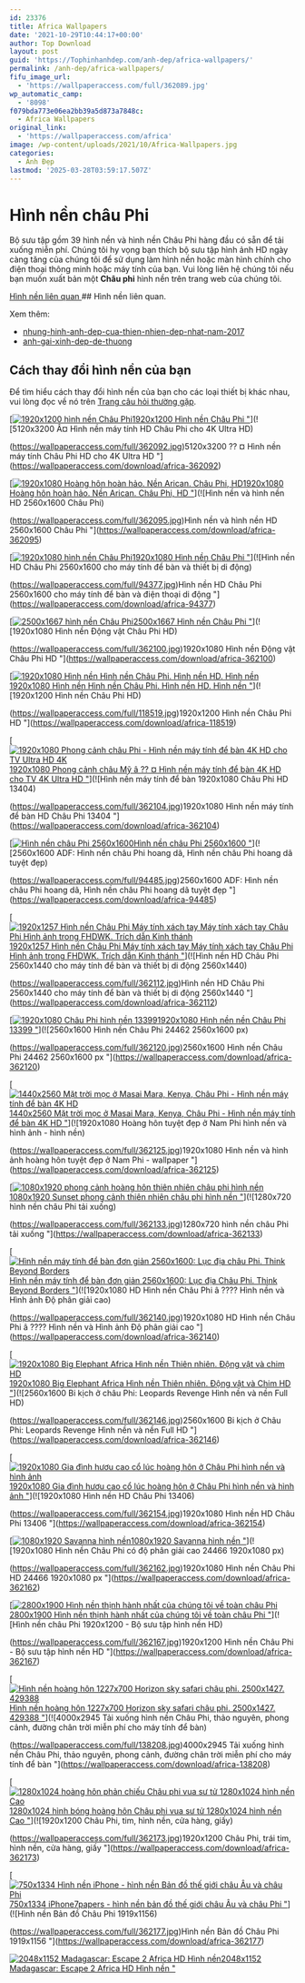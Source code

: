 ```yaml
---
id: 23376
title: Africa Wallpapers
date: '2021-10-29T10:44:17+00:00'
author: Top Download
layout: post
guid: 'https://Tophinhanhdep.com/anh-dep/africa-wallpapers/'
permalink: /anh-dep/africa-wallpapers/
fifu_image_url:
  - 'https://wallpaperaccess.com/full/362089.jpg'
wp_automatic_camp:
  - '8098'
f079bda773e06ea2bb39a5d873a7848c:
  - Africa Wallpapers
original_link:
  - 'https://wallpaperaccess.com/africa'
image: /wp-content/uploads/2021/10/Africa-Wallpapers.jpg
categories:
  - Ảnh Đẹp
lastmod: '2025-03-28T03:59:17.507Z'
---
```

# Hình nền châu Phi

Bộ sưu tập gồm 39 hình nền và hình nền Châu Phi hàng đầu có sẵn để tải xuống miễn phí. Chúng tôi hy vọng bạn thích bộ sưu tập hình ảnh HD ngày càng tăng của chúng tôi để sử dụng làm hình nền hoặc màn hình chính cho điện thoại thông minh hoặc máy tính của bạn. Vui lòng liên hệ chúng tôi nếu bạn muốn xuất bản một **Châu phi** hình nền trên trang web của chúng tôi.

[Hình nền liên quan ](#related) ## Hình nền liên quan.

   
 Xem thêm:

   
- [nhung-hinh-anh-dep-cua-thien-nhien-dep-nhat-nam-2017](https://tophinhanhdep.com/anh-avatar/nhung-hinh-anh-dep-cua-thien-nhien-dep-nhat-nam-2017/)
- [anh-gai-xinh-dep-de-thuong](https://tophinhanhdep.com/gai-xinh/anh-gai-xinh-dep-de-thuong/)

## Cách thay đổi hình nền của bạn

Để tìm hiểu cách thay đổi hình nền của bạn cho các loại thiết bị khác nhau, vui lòng đọc về nó trên [Trang câu hỏi thường gặp](https://tophinhanhdep.com/faq/).

  
[[![1920x1200 hình nền Châu Phi](https://wallpaperaccess.com/full/362089.jpg)1920x1200 Hình nền Châu Phi "](https://wallpaperaccess.com/download/africa-362089)](![5120x3200 Â¤ Hình nền máy tính HD Châu Phi cho 4K Ultra HD)

(https://wallpaperaccess.com/full/362092.jpg)5120x3200 ?? ¤ Hình nền máy tính Châu Phi HD cho 4K Ultra HD "](https://wallpaperaccess.com/download/africa-362092)

[[![1920x1080 Hoàng hôn hoàn hảo.  Nền Arican.  Châu Phi, HD](https://wallpaperaccess.com/full/118565.jpg)1920x1080 Hoàng hôn hoàn hảo. Nền Arican. Châu Phi, HD "](https://wallpaperaccess.com/download/africa-118565)](![Hình nền và hình nền HD 2560x1600 Châu Phi)

(https://wallpaperaccess.com/full/362095.jpg)Hình nền và hình nền HD 2560x1600 Châu Phi "](https://wallpaperaccess.com/download/africa-362095)

[[![1920x1080 hình nền Châu Phi](https://wallpaperaccess.com/full/362096.jpg)1920x1080 Hình nền Châu Phi "](https://wallpaperaccess.com/download/africa-362096)](![Hình nền HD Châu Phi 2560x1600 cho máy tính để bàn và thiết bị di động)

(https://wallpaperaccess.com/full/94377.jpg)Hình nền HD Châu Phi 2560x1600 cho máy tính để bàn và điện thoại di động "](https://wallpaperaccess.com/download/africa-94377)

[[![2500x1667 hình nền Châu Phi](https://wallpaperaccess.com/full/362098.jpg)2500x1667 Hình nền Châu Phi "](https://wallpaperaccess.com/download/africa-362098)](![1920x1080 Hình nền Động vật Châu Phi HD)

(https://wallpaperaccess.com/full/362100.jpg)1920x1080 Hình nền Động vật Châu Phi HD "](https://wallpaperaccess.com/download/africa-362100)

[[![1920x1080 Hình nền Hình nền Châu Phi.  Hình nền HD.  Hình nền](https://wallpaperaccess.com/full/138288.jpg)1920x1080 Hình nền Hình nền Châu Phi. Hình nền HD. Hình nền "](https://wallpaperaccess.com/download/africa-138288)](![1920x1200 Hình nền Châu Phi HD)

(https://wallpaperaccess.com/full/118519.jpg)1920x1200 Hình nền Châu Phi HD "](https://wallpaperaccess.com/download/africa-118519)

[[![1920x1080 Phong cảnh châu Phi - Hình nền máy tính để bàn 4K HD cho TV Ultra HD 4K](https://wallpaperaccess.com/full/362103.jpg)1920x1080 Phong cảnh châu Mỹ â ?? ¤ Hình nền máy tính để bàn 4K HD cho TV 4K Ultra HD "](https://wallpaperaccess.com/download/africa-362103)](![Hình nền máy tính để bàn 1920x1080 Châu Phi HD 13404)

(https://wallpaperaccess.com/full/362104.jpg)1920x1080 Hình nền máy tính để bàn HD Châu Phi 13404 "](https://wallpaperaccess.com/download/africa-362104)

[[![Hình nền châu Phi 2560x1600](https://wallpaperaccess.com/full/362106.jpg)Hình nền châu Phi 2560x1600 "](https://wallpaperaccess.com/download/africa-362106)](![2560x1600 ADF: Hình nền châu Phi hoang dã, Hình nền châu Phi hoang dã tuyệt đẹp)

(https://wallpaperaccess.com/full/94485.jpg)2560x1600 ADF: Hình nền châu Phi hoang dã, Hình nền châu Phi hoang dã tuyệt đẹp "](https://wallpaperaccess.com/download/africa-94485)

[[![1920x1257 Hình nền Châu Phi Máy tính xách tay Máy tính xách tay Châu Phi Hình ảnh trong FHDWK.  Trích dẫn Kinh thánh](https://wallpaperaccess.com/full/362110.jpg)1920x1257 Hình nền Châu Phi Máy tính xách tay Máy tính xách tay Châu Phi Hình ảnh trong FHDWK. Trích dẫn Kinh thánh "](https://wallpaperaccess.com/download/africa-362110)](![Hình nền HD Châu Phi 2560x1440 cho máy tính để bàn và thiết bị di động 2560x1440)

(https://wallpaperaccess.com/full/362112.jpg)Hình nền HD Châu Phi 2560x1440 cho máy tính để bàn và thiết bị di động 2560x1440 "](https://wallpaperaccess.com/download/africa-362112)

[[![1920x1080 Châu Phi hình nền 13399](https://wallpaperaccess.com/full/362116.jpg)1920x1080 Hình nền nền Châu Phi 13399 "](https://wallpaperaccess.com/download/africa-362116)](![2560x1600 Hình nền Châu Phi 24462 2560x1600 px)

(https://wallpaperaccess.com/full/362120.jpg)2560x1600 Hình nền Châu Phi 24462 2560x1600 px "](https://wallpaperaccess.com/download/africa-362120)

[[![1440x2560 Mặt trời mọc ở Masai Mara, Kenya, Châu Phi - Hình nền máy tính để bàn 4K HD](https://wallpaperaccess.com/full/362122.jpg)1440x2560 Mặt trời mọc ở Masai Mara, Kenya, Châu Phi - Hình nền máy tính để bàn 4K HD "](https://wallpaperaccess.com/download/africa-362122)](![1920x1080 Hoàng hôn tuyệt đẹp ở Nam Phi hình nền và hình ảnh - hình nền)

(https://wallpaperaccess.com/full/362125.jpg)1920x1080 Hình nền và hình ảnh hoàng hôn tuyệt đẹp ở Nam Phi - wallpaper "](https://wallpaperaccess.com/download/africa-362125)

[[![1080x1920 phong cảnh hoàng hôn thiên nhiên châu phi hình nền](https://wallpaperaccess.com/full/362129.jpg)1080x1920 Sunset phong cảnh thiên nhiên châu phi hình nền "](https://wallpaperaccess.com/download/africa-362129)](![1280x720 hình nền châu Phi tải xuống)

(https://wallpaperaccess.com/full/362133.jpg)1280x720 hình nền châu Phi tải xuống "](https://wallpaperaccess.com/download/africa-362133)

[[![Hình nền máy tính để bàn đơn giản 2560x1600: Lục địa châu Phi.  Think Beyond Borders](https://wallpaperaccess.com/full/148193.png)Hình nền máy tính để bàn đơn giản 2560x1600: Lục địa Châu Phi. Think Beyond Borders "](https://wallpaperaccess.com/download/africa-148193)](![1920x1080 HD Hình nền Châu Phi â ????  Hình nền và Hình ảnh Độ phân giải cao)

(https://wallpaperaccess.com/full/362140.jpg)1920x1080 HD Hình nền Châu Phi â ???? Hình nền và Hình ảnh Độ phân giải cao "](https://wallpaperaccess.com/download/africa-362140)

[[![1920x1080 Big Elephant Africa Hình nền Thiên nhiên.  Động vật và chim HD](https://wallpaperaccess.com/full/362145.jpg)1920x1080 Big Elephant Africa Hình nền Thiên nhiên. Động vật và Chim HD "](https://wallpaperaccess.com/download/africa-362145)](![2560x1600 Bi kịch ở châu Phi: Leopards Revenge Hình nền và nền Full HD)

(https://wallpaperaccess.com/full/362146.jpg)2560x1600 Bi kịch ở Châu Phi: Leopards Revenge Hình nền và nền Full HD "](https://wallpaperaccess.com/download/africa-362146)

[[![1920x1080 Gia đình hươu cao cổ lúc hoàng hôn ở Châu Phi hình nền và hình ảnh](https://wallpaperaccess.com/full/362147.jpg)1920x1080 Gia đình hươu cao cổ lúc hoàng hôn ở Châu Phi hình nền và hình ảnh "](https://wallpaperaccess.com/download/africa-362147)](![1920x1080 Hình nền HD Châu Phi 13406)

(https://wallpaperaccess.com/full/362154.jpg)1920x1080 Hình nền HD Châu Phi 13406 "](https://wallpaperaccess.com/download/africa-362154)

[[![1080x1920 Savanna hình nền](https://wallpaperaccess.com/full/362158.jpg)1080x1920 Savanna hình nền "](https://wallpaperaccess.com/download/africa-362158)](![1920x1080 Hình nền Châu Phi có độ phân giải cao 24466 1920x1080 px)

(https://wallpaperaccess.com/full/362162.jpg)1920x1080 Hình nền Châu Phi HD 24466 1920x1080 px "](https://wallpaperaccess.com/download/africa-362162)

[[![2800x1900 Hình nền thịnh hành nhất của chúng tôi về toàn châu Phi](https://wallpaperaccess.com/full/362163.jpg)2800x1900 Hình nền thịnh hành nhất của chúng tôi về toàn châu Phi "](https://wallpaperaccess.com/download/africa-362163)](![Hình nền châu Phi 1920x1200 - Bộ sưu tập hình nền HD)

(https://wallpaperaccess.com/full/362167.jpg)1920x1200 Hình nền Châu Phi - Bộ sưu tập hình nền HD "](https://wallpaperaccess.com/download/africa-362167)

[[![Hình nền hoàng hôn 1227x700 Horizon sky safari châu phi.  2500x1427.  429388](https://wallpaperaccess.com/full/362170.jpg)Hình nền hoàng hôn 1227x700 Horizon sky safari châu phi. 2500x1427. 429388 "](https://wallpaperaccess.com/download/africa-362170)](![4000x2945 Tải xuống hình nền Châu Phi, thảo nguyên, phong cảnh, đường chân trời miễn phí cho máy tính để bàn)

(https://wallpaperaccess.com/full/138208.jpg)4000x2945 Tải xuống hình nền Châu Phi, thảo nguyên, phong cảnh, đường chân trời miễn phí cho máy tính để bàn "](https://wallpaperaccess.com/download/africa-138208)

[[![1280x1024 hoàng hôn phản chiếu Châu phi vua sư tử 1280x1024 hình nền Cao](https://wallpaperaccess.com/full/362172.jpg)1280x1024 hình bóng hoàng hôn Châu phi vua sư tử 1280x1024 hình nền Cao "](https://wallpaperaccess.com/download/africa-362172)](![1920x1200 Châu Phi, tim, hình nền, cửa hàng, giấy)

(https://wallpaperaccess.com/full/362173.jpg)1920x1200 Châu Phi, trái tim, hình nền, cửa hàng, giấy "](https://wallpaperaccess.com/download/africa-362173)

[[![750x1334 Hình nền iPhone - hình nền Bản đồ thế giới châu Âu và châu Phi](https://wallpaperaccess.com/full/182419.jpg)750x1334 iPhone7papers - hình nền bản đồ thế giới châu Âu và châu Phi "](https://wallpaperaccess.com/download/africa-182419)](![Hình nền Bản đồ Châu Phi 1919x1156)

(https://wallpaperaccess.com/full/362177.jpg)Hình nền Bản đồ Châu Phi 1919x1156 "](https://wallpaperaccess.com/download/africa-362177)

[![2048x1152 Madagascar: Escape 2 Africa HD Hình nền](https://wallpaperaccess.com/full/362181.jpg)2048x1152 Madagascar: Escape 2 Africa HD Hình nền "](https://wallpaperaccess.com/download/africa-362181)
